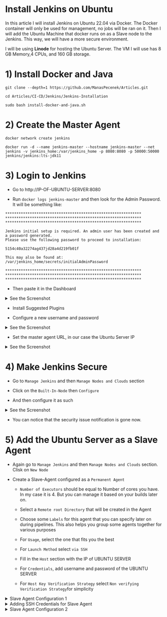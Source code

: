 # Install Jenkins on Ubuntu

In this article I will install Jenkins on Ubuntu 22.04 via Docker. The Docker container will only be used for management, no jobs will be ran on it. Then I will add the Ubuntu Machine that docker runs on as a Slave node to the Jenkins. This way, we will have a more secure environment.

I will be using __Linode__ for hosting the Ubuntu Server. The VM I will use has 8 GB Memory,4 CPUs, and 160 GB storage.

# 1) Install Docker and Java

````
git clone --depth=1 https://github.com/ManasPecenek/Articles.git

cd Articles/CI-CD/Jenkins/Jenkins-Installation

sudo bash install-docker-and-java.sh
````

# 2) Create the Master Agent

````
docker network create jenkins

docker run -d --name jenkins-master --hostname jenkins-master --net jenkins -v jenkins_home:/var/jenkins_home -p 8080:8080 -p 50000:50000 jenkins/jenkins:lts-jdk11

````

# 3) Login to Jenkins

* Go to http://IP-OF-UBUNTU-SERVER:8080

* Run `docker logs jenkins-master` and then look for the Admin Password. It will be something like:

````
*************************************************************
*************************************************************
*************************************************************

Jenkins initial setup is required. An admin user has been created and a password generated.
Please use the following password to proceed to installation:

5154c40a32274ag437jd28a4d219fb01f

This may also be found at: /var/jenkins_home/secrets/initialAdminPassword

*************************************************************
*************************************************************
*************************************************************
````

* Then paste it in the Dashboard

<details><summary>See the Screenshot</summary>
<p>

<img width="990" alt="Screen Shot 2022-07-24 at 11 01 12" src="https://user-images.githubusercontent.com/61777390/180638377-c01e1240-72c9-4278-80b9-065db7b4da99.png">

</p>
</details>

* Install Suggested Plugins

* Configure a new username and password

<details><summary>See the Screenshot</summary>
<p>

<img width="983" alt="Screen Shot 2022-07-24 at 11 04 17" src="https://user-images.githubusercontent.com/61777390/180638395-4a122dd2-8e12-4d39-a7be-d2feebc0019b.png">

</p>
</details>


* Set the master agent URL, in our case the Ubuntu Server IP

<details><summary>See the Screenshot</summary>
<p>

<img width="986" alt="Screen Shot 2022-07-24 at 11 05 35" src="https://user-images.githubusercontent.com/61777390/180638401-3d8cf5bb-d985-43a4-be89-a450f14fe906.png">

</p>
</details>

# 4) Make Jenkins Secure

* Go to `Manage Jenkins` and then `Manage Nodes and Clouds` section

* Click on the `Built-In-Node` then `Configure`

* And then configure it as such

<details><summary>See the Screenshot</summary>
<p>

<img width="1712" alt="Screen Shot 2022-07-24 at 11 09 52" src="https://user-images.githubusercontent.com/61777390/180638414-bccbff9e-9dcf-44e2-82ae-1e5a9bc2f79d.png">

</p>
</details>

* You can notice that the security issue notification is gone now.

# 5) Add the Ubuntu Server as a Slave Agent

* Again go to `Manage Jenkins` and then `Manage Nodes and Clouds` section. Clisk on `New Node`

* Create a Slave-Agent configured as a `Permanent Agent`

    * `Number of Executors` should be equal to Number of cores you have. In my case it is 4. But you can manage it based on your builds later on.

    * Select a `Remote root Directory` that will be created in the Agent

    * Choose some `Labels` for this agent that you can specify later on during pipelines. This also helps you group some agents together for various purposes

    * For `Usage`, select the one that fits you the best

    * For `Launch Method` select `via SSH`

    * Fill in the `Host` section with the IP of UBUNTU SERVER

    * For `Credentials`, add username and password of the UBUNTU SERVER

    * For `Host Key Verification Strategy` select `Non verifying Verification Strategy`for simplicity


<details><summary>Slave Agent Configuration 1</summary>
<p>

<img width="1728" alt="Screen Shot 2022-07-24 at 11 33 20" src="https://user-images.githubusercontent.com/61777390/180639290-c4c0bca4-16f4-469c-9568-ec1ad720ed7a.png">

</p>
</details>

<details><summary>Adding SSH Credentials for Slave Agent</summary>
<p>

<img width="1288" alt="Screen Shot 2022-07-24 at 11 29 09" src="https://user-images.githubusercontent.com/61777390/180639302-d6a8026b-d227-4b4f-8571-fcb2211a7d65.png">

</p>
</details>

<details><summary>Slave Agent Configuration 2</summary>
<p>

<img width="1728" alt="Screen Shot 2022-07-24 at 11 33 28" src="https://user-images.githubusercontent.com/61777390/180639309-6ffb9f23-c026-4b1d-a973-e92f8ffdc388.png">

</p>
</details>







